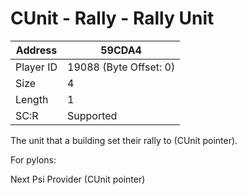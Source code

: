 #  CUnit - Rally - Rally Unit
Address   | 59CDA4
----------|-------------
Player ID | 19088 (Byte Offset: 0)
Size 	  | 4
Length 	  | 1
SC:R      | Supported

The unit that a building set their rally to (CUnit pointer).

For pylons: 
Next Psi Provider (CUnit pointer)
